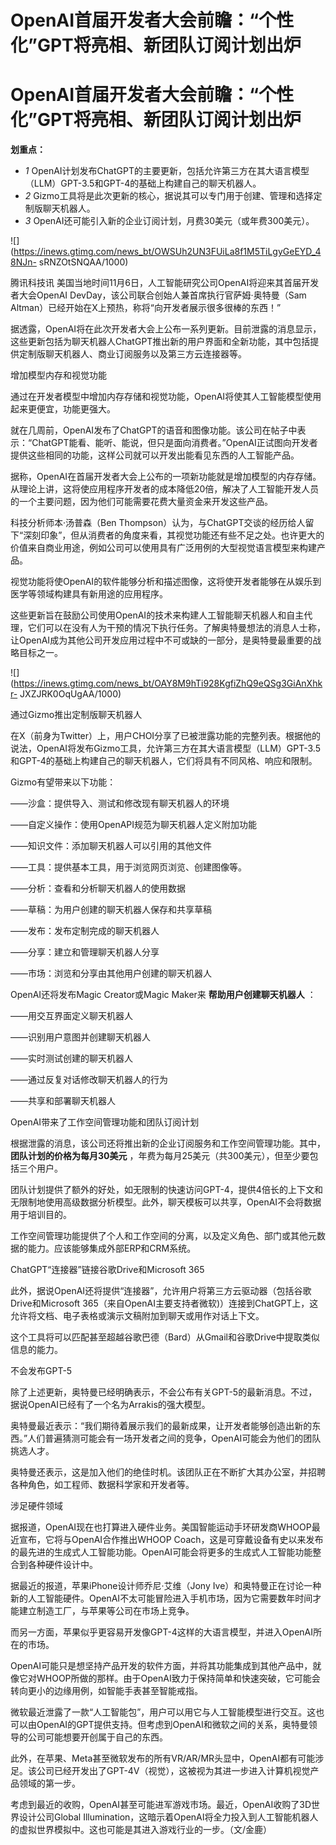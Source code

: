 # OpenAI首届开发者大会前瞻：“个性化”GPT将亮相、新团队订阅计划出炉

# OpenAI首届开发者大会前瞻：“个性化”GPT将亮相、新团队订阅计划出炉

**划重点：**

  * _1_ OpenAI计划发布ChatGPT的主要更新，包括允许第三方在其大语言模型（LLM）GPT-3.5和GPT-4的基础上构建自己的聊天机器人。
  * _2_ Gizmo工具将是此次更新的核心，据说其可以专门用于创建、管理和选择定制版聊天机器人。
  * _3_ OpenAI还可能引入新的企业订阅计划，月费30美元（或年费300美元）。

![](https://inews.gtimg.com/news_bt/OWSUh2UN3FUiLa8f1M5TiLgyGeEYD_48NJn-
sRNZOtSNQAA/1000)

腾讯科技讯 美国当地时间11月6日，人工智能研究公司OpenAI将迎来其首届开发者大会OpenAI
DevDay，该公司联合创始人兼首席执行官萨姆·奥特曼（Sam Altman）已经开始在X上预热，称将“向开发者展示很多很棒的东西！”

据透露，OpenAI将在此次开发者大会上公布一系列更新。目前泄露的消息显示，这些更新包括为聊天机器人ChatGPT推出新的用户界面和全新功能，其中包括提供定制版聊天机器人、商业订阅服务以及第三方云连接器等。

增加模型内存和视觉功能

通过在开发者模型中增加内存存储和视觉功能，OpenAI将使其人工智能模型使用起来更便宜，功能更强大。

就在几周前，OpenAI发布了ChatGPT的语音和图像功能。该公司在帖子中表示：“ChatGPT能看、能听、能说，但只是面向消费者。”OpenAI正试图向开发者提供这些相同的功能，这样公司就可以开发出能看见东西的人工智能产品。

据称，OpenAI在首届开发者大会上公布的一项新功能就是增加模型的内存存储。从理论上讲，这将使应用程序开发者的成本降低20倍，解决了人工智能开发人员的一个主要问题，因为他们可能需要花费大量资金来开发这些产品。

科技分析师本·汤普森（Ben
Thompson）认为，与ChatGPT交谈的经历给人留下“深刻印象”，但从消费者的角度来看，其视觉功能还有些不足之处。也许更大的价值来自商业用途，例如公司可以使用具有广泛用例的大型视觉语言模型来构建产品。

视觉功能将使OpenAI的软件能够分析和描述图像，这将使开发者能够在从娱乐到医学等领域构建具有新用途的应用程序。

这些更新旨在鼓励公司使用OpenAI的技术来构建人工智能聊天机器人和自主代理，它们可以在没有人为干预的情况下执行任务。了解奥特曼想法的消息人士称，让OpenAI成为其他公司开发应用过程中不可或缺的一部分，是奥特曼最重要的战略目标之一。

![](https://inews.gtimg.com/news_bt/OAY8M9hTi928KgfiZhQ9eQSg3GiAnXhkr-
JXZJRK0OqUgAA/1000)

通过Gizmo推出定制版聊天机器人

在X（前身为Twitter）上，用户CHOI分享了已被泄露功能的完整列表。根据他的说法，OpenAI将发布Gizmo工具，允许第三方在其大语言模型（LLM）GPT-3.5和GPT-4的基础上构建自己的聊天机器人，它们将具有不同风格、响应和限制。

Gizmo有望带来以下功能：

——沙盒：提供导入、测试和修改现有聊天机器人的环境

——自定义操作：使用OpenAPI规范为聊天机器人定义附加功能

——知识文件：添加聊天机器人可以引用的其他文件

——工具：提供基本工具，用于浏览网页浏览、创建图像等。

——分析：查看和分析聊天机器人的使用数据

——草稿：为用户创建的聊天机器人保存和共享草稿

——发布：发布定制完成的聊天机器人

——分享：建立和管理聊天机器人分享

——市场：浏览和分享由其他用户创建的聊天机器人

OpenAI还将发布Magic Creator或Magic Maker来 **帮助用户创建聊天机器人** ：

——用交互界面定义聊天机器人

——识别用户意图并创建聊天机器人

——实时测试创建的聊天机器人

——通过反复对话修改聊天机器人的行为

——共享和部署聊天机器人

OpenAI带来了工作空间管理功能和团队订阅计划

根据泄露的消息，该公司还将推出新的企业订阅服务和工作空间管理功能。其中， **团队计划的价格为每月30美元**
，年费为每月25美元（共300美元），但至少要包括三个用户。

团队计划提供了额外的好处，如无限制的快速访问GPT-4，提供4倍长的上下文和无限制地使用高级数据分析模型。此外，聊天模板可以共享，OpenAI不会将数据用于培训目的。

工作空间管理功能提供了个人和工作空间的分离，以及定义角色、部门或其他元数据的能力。应该能够集成外部ERP和CRM系统。

ChatGPT“连接器”链接谷歌Drive和Microsoft 365

此外，据说OpenAI还将提供“连接器”，允许用户将第三方云驱动器（包括谷歌Drive和Microsoft
365（来自OpenAI主要支持者微软)）连接到ChatGPT上，这允许将文档、电子表格或演示文稿附加到聊天或用作对话上下文。

这个工具将可以匹配甚至超越谷歌巴德（Bard）从Gmail和谷歌Drive中提取类似信息的能力。

不会发布GPT-5

除了上述更新，奥特曼已经明确表示，不会公布有关GPT-5的最新消息。不过，据说OpenAI已经有了一个名为Arrakis的强大模型。

奥特曼最近表示：“我们期待着展示我们的最新成果，让开发者能够创造出新的东西。”人们普遍猜测可能会有一场开发者之间的竞争，OpenAI可能会为他们的团队挑选人才。

奥特曼还表示，这是加入他们的绝佳时机。该团队正在不断扩大其办公室，并招聘各种角色，如工程师、数据科学家和开发者等。

涉足硬件领域

据报道，OpenAI现在也打算进入硬件业务。美国智能运动手环研发商WHOOP最近宣布，它将与OpenAI合作推出WHOOP
Coach，这是可穿戴设备有史以来发布的最先进的生成式人工智能功能。OpenAI可能会将更多的生成式人工智能功能整合到各种硬件设计中。

据最近的报道，苹果iPhone设计师乔尼·艾维（Jony
Ive）和奥特曼正在讨论一种新的人工智能硬件。OpenAI不太可能冒险进入手机市场，因为它需要数年时间才能建立制造工厂，与苹果等公司在市场上竞争。

而另一方面，苹果似乎更容易开发像GPT-4这样的大语言模型，并进入OpenAI所在的市场。

OpenAI可能只是想坚持产品开发的软件方面，并将其功能集成到其他产品中，就像它对WHOOP所做的那样。由于OpenAI致力于保持简单和快速突破，它可能会转向更小的边缘用例，如智能手表甚至智能戒指。

微软最近泄露了一款“人工智能包”，用户可以用它与人工智能模型进行交互。这也可以由OpenAI的GPT提供支持。但考虑到OpenAI和微软之间的关系，奥特曼领导的公司可能想要开创属于自己的东西。

此外，在苹果、Meta甚至微软发布的所有VR/AR/MR头显中，OpenAI都有可能涉足。该公司已经开发出了GPT-4V（视觉），这被视为其进一步进入计算机视觉产品领域的第一步。

考虑到最近的收购，OpenAI甚至可能进军游戏市场。最近，OpenAI收购了3D世界设计公司Global
Illumination，这暗示着OpenAI将全力投入到人工智能机器人的虚拟世界模拟中。这也可能是其进入游戏行业的一步。（文/金鹿）

